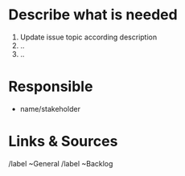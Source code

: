 # Describe what is needed

1. Update issue topic according description
2. ..
3. ..

# Responsible

* name/stakeholder

# Links & Sources

/label ~General
/label ~Backlog